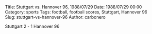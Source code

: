 Title: Stuttgart vs. Hannover 96, 1988/07/29
Date: 1988/07/29 00:00
Category: sports
Tags: football, football scores, Stuttgart, Hannover 96
Slug: stuttgart-vs-hannover-96
Author: carbonero


Stuttgart 2 - 1 Hannover 96
